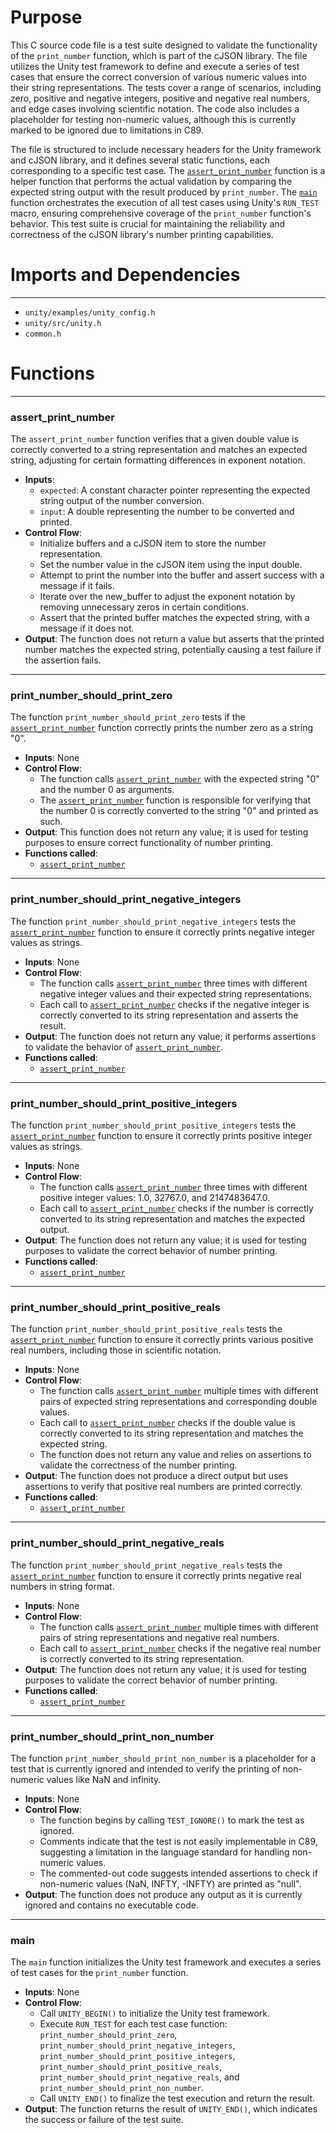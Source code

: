 # Purpose
This C source code file is a test suite designed to validate the functionality of the `print_number` function, which is part of the cJSON library. The file utilizes the Unity test framework to define and execute a series of test cases that ensure the correct conversion of various numeric values into their string representations. The tests cover a range of scenarios, including zero, positive and negative integers, positive and negative real numbers, and edge cases involving scientific notation. The code also includes a placeholder for testing non-numeric values, although this is currently marked to be ignored due to limitations in C89.

The file is structured to include necessary headers for the Unity framework and cJSON library, and it defines several static functions, each corresponding to a specific test case. The [`assert_print_number`](#assert_print_number) function is a helper function that performs the actual validation by comparing the expected string output with the result produced by `print_number`. The [`main`](#CJSON_CDECLmain) function orchestrates the execution of all test cases using Unity's `RUN_TEST` macro, ensuring comprehensive coverage of the `print_number` function's behavior. This test suite is crucial for maintaining the reliability and correctness of the cJSON library's number printing capabilities.
# Imports and Dependencies

---
- `unity/examples/unity_config.h`
- `unity/src/unity.h`
- `common.h`


# Functions

---
### assert\_print\_number<!-- {{#callable:assert_print_number}} -->
The `assert_print_number` function verifies that a given double value is correctly converted to a string representation and matches an expected string, adjusting for certain formatting differences in exponent notation.
- **Inputs**:
    - `expected`: A constant character pointer representing the expected string output of the number conversion.
    - `input`: A double representing the number to be converted and printed.
- **Control Flow**:
    - Initialize buffers and a cJSON item to store the number representation.
    - Set the number value in the cJSON item using the input double.
    - Attempt to print the number into the buffer and assert success with a message if it fails.
    - Iterate over the new_buffer to adjust the exponent notation by removing unnecessary zeros in certain conditions.
    - Assert that the printed buffer matches the expected string, with a message if it does not.
- **Output**: The function does not return a value but asserts that the printed number matches the expected string, potentially causing a test failure if the assertion fails.


---
### print\_number\_should\_print\_zero<!-- {{#callable:print_number_should_print_zero}} -->
The function `print_number_should_print_zero` tests if the [`assert_print_number`](#assert_print_number) function correctly prints the number zero as a string "0".
- **Inputs**: None
- **Control Flow**:
    - The function calls [`assert_print_number`](#assert_print_number) with the expected string "0" and the number 0 as arguments.
    - The [`assert_print_number`](#assert_print_number) function is responsible for verifying that the number 0 is correctly converted to the string "0" and printed as such.
- **Output**: This function does not return any value; it is used for testing purposes to ensure correct functionality of number printing.
- **Functions called**:
    - [`assert_print_number`](#assert_print_number)


---
### print\_number\_should\_print\_negative\_integers<!-- {{#callable:print_number_should_print_negative_integers}} -->
The function `print_number_should_print_negative_integers` tests the [`assert_print_number`](#assert_print_number) function to ensure it correctly prints negative integer values as strings.
- **Inputs**: None
- **Control Flow**:
    - The function calls [`assert_print_number`](#assert_print_number) three times with different negative integer values and their expected string representations.
    - Each call to [`assert_print_number`](#assert_print_number) checks if the negative integer is correctly converted to its string representation and asserts the result.
- **Output**: The function does not return any value; it performs assertions to validate the behavior of [`assert_print_number`](#assert_print_number).
- **Functions called**:
    - [`assert_print_number`](#assert_print_number)


---
### print\_number\_should\_print\_positive\_integers<!-- {{#callable:print_number_should_print_positive_integers}} -->
The function `print_number_should_print_positive_integers` tests the [`assert_print_number`](#assert_print_number) function to ensure it correctly prints positive integer values as strings.
- **Inputs**: None
- **Control Flow**:
    - The function calls [`assert_print_number`](#assert_print_number) three times with different positive integer values: 1.0, 32767.0, and 2147483647.0.
    - Each call to [`assert_print_number`](#assert_print_number) checks if the number is correctly converted to its string representation and matches the expected output.
- **Output**: The function does not return any value; it is used for testing purposes to validate the correct behavior of number printing.
- **Functions called**:
    - [`assert_print_number`](#assert_print_number)


---
### print\_number\_should\_print\_positive\_reals<!-- {{#callable:print_number_should_print_positive_reals}} -->
The function `print_number_should_print_positive_reals` tests the [`assert_print_number`](#assert_print_number) function to ensure it correctly prints various positive real numbers, including those in scientific notation.
- **Inputs**: None
- **Control Flow**:
    - The function calls [`assert_print_number`](#assert_print_number) multiple times with different pairs of expected string representations and corresponding double values.
    - Each call to [`assert_print_number`](#assert_print_number) checks if the double value is correctly converted to its string representation and matches the expected string.
    - The function does not return any value and relies on assertions to validate the correctness of the number printing.
- **Output**: The function does not produce a direct output but uses assertions to verify that positive real numbers are printed correctly.
- **Functions called**:
    - [`assert_print_number`](#assert_print_number)


---
### print\_number\_should\_print\_negative\_reals<!-- {{#callable:print_number_should_print_negative_reals}} -->
The function `print_number_should_print_negative_reals` tests the [`assert_print_number`](#assert_print_number) function to ensure it correctly prints negative real numbers in string format.
- **Inputs**: None
- **Control Flow**:
    - The function calls [`assert_print_number`](#assert_print_number) multiple times with different pairs of string representations and negative real numbers.
    - Each call to [`assert_print_number`](#assert_print_number) checks if the negative real number is correctly converted to its string representation.
- **Output**: The function does not return any value; it is used for testing purposes to validate the correct behavior of number printing.
- **Functions called**:
    - [`assert_print_number`](#assert_print_number)


---
### print\_number\_should\_print\_non\_number<!-- {{#callable:print_number_should_print_non_number}} -->
The function `print_number_should_print_non_number` is a placeholder for a test that is currently ignored and intended to verify the printing of non-numeric values like NaN and infinity.
- **Inputs**: None
- **Control Flow**:
    - The function begins by calling `TEST_IGNORE()` to mark the test as ignored.
    - Comments indicate that the test is not easily implementable in C89, suggesting a limitation in the language standard for handling non-numeric values.
    - The commented-out code suggests intended assertions to check if non-numeric values (NaN, INFTY, -INFTY) are printed as "null".
- **Output**: The function does not produce any output as it is currently ignored and contains no executable code.


---
### main<!-- {{#callable:CJSON_CDECL::main}} -->
The `main` function initializes the Unity test framework and executes a series of test cases for the `print_number` function.
- **Inputs**: None
- **Control Flow**:
    - Call `UNITY_BEGIN()` to initialize the Unity test framework.
    - Execute `RUN_TEST` for each test case function: `print_number_should_print_zero`, `print_number_should_print_negative_integers`, `print_number_should_print_positive_integers`, `print_number_should_print_positive_reals`, `print_number_should_print_negative_reals`, and `print_number_should_print_non_number`.
    - Call `UNITY_END()` to finalize the test execution and return the result.
- **Output**: The function returns the result of `UNITY_END()`, which indicates the success or failure of the test suite.



